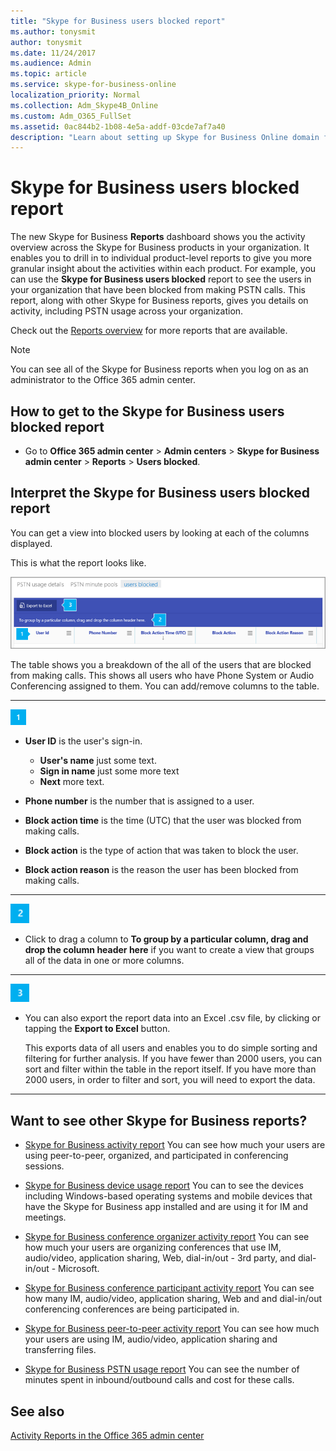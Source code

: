```yaml
---
title: "Skype for Business users blocked report"
ms.author: tonysmit
author: tonysmit
ms.date: 11/24/2017
ms.audience: Admin
ms.topic: article
ms.service: skype-for-business-online
localization_priority: Normal
ms.collection: Adm_Skype4B_Online
ms.custom: Adm_O365_FullSet
ms.assetid: 0ac844b2-1b08-4e5a-addf-03cde7af7a40
description: "Learn about setting up Skype for Business Online domain federation with the domains you specify. "
---
```


# Skype for Business users blocked report

The new Skype for Business **Reports** dashboard shows you the activity overview across the Skype for Business products in your organization. It enables you to drill in to individual product-level reports to give you more granular insight about the activities within each product. For example, you can use the **Skype for Business users blocked** report to see the users in your organization that have been blocked from making PSTN calls. This report, along with other Skype for Business reports, gives you details on activity, including PSTN usage across your organization.
  
 Check out the [Reports overview](https://support.office.com/article/0d6dfb17-8582-4172-a9a9-aed798150263) for more reports that are available.
  
> [!NOTE]
> You can see all of the Skype for Business reports when you log on as an administrator to the Office 365 admin center. 
  
## How to get to the Skype for Business users blocked report

- Go to **Office 365 admin center** > **Admin centers** > **Skype for Business admin center** > **Reports** > **Users blocked**.
    
## Interpret the Skype for Business users blocked report

You can get a view into blocked users by looking at each of the columns displayed.
  
This is what the report looks like. 
  
![Blocked users report](../images/df50a413-7a51-4340-a59b-3f83de941762.png)

The table shows you a breakdown of the all of the users that are blocked from making calls. This shows all users who have Phone System or Audio Conferencing assigned to them. You can add/remove columns to the table.
***
![1](../images/SfBCallout1.png)
*   **User ID** is the user's sign-in.
    *   **User's name** just some text.
    *   **Sign in name** just some more text
    *   **Next** more text.
*   **Phone number** is the number that is assigned to a user. 

*   **Block action time** is the time (UTC) that the user was blocked from making calls.
*   **Block action** is the type of action that was taken to block the user.
*   **Block action reason** is the reason the user has been blocked from making calls.
***
![2](../images/SfBCallout2.png)
*   Click to drag a column to **To group by a particular column, drag and drop the column header here** if you want to create a view that groups all of the data in one or more columns.
***
![3](../images/SfBCallout3.png)
*   You can also export the report data into an Excel .csv file, by clicking or tapping the **Export to Excel** button.

    This exports data of all users and enables you to do simple sorting and filtering for further analysis. If you have fewer than 2000 users, you can sort and filter within the table in the report itself. If you have more than 2000 users, in order to filter and sort, you will need to export the data.
***

## Want to see other Skype for Business reports?

- [Skype for Business activity report](skype-for-business-activity-report.md) You can see how much your users are using peer-to-peer, organized, and participated in conferencing sessions.
    
- [Skype for Business device usage report](skype-for-business-device-usage-report.md) You can to see the devices including Windows-based operating systems and mobile devices that have the Skype for Business app installed and are using it for IM and meetings.
    
- [Skype for Business conference organizer activity report](skype-for-business-conference-organizer-activity-report.md) You can see how much your users are organizing conferences that use IM, audio/video, application sharing, Web, dial-in/out - 3rd party, and dial-in/out - Microsoft.
    
- [Skype for Business conference participant activity report](skype-for-business-conference-participant-activity-report.md) You can see how many IM, audio/video, application sharing, Web and and dial-in/out conferencing conferences are being participated in.
    
- [Skype for Business peer-to-peer activity report](skype-for-business-peer-to-peer-activity-report.md) You can see how much your users are using IM, audio/video, application sharing and transferring files.
    
- [Skype for Business PSTN usage report](skype-for-business-pstn-usage-report.md) You can see the number of minutes spent in inbound/outbound calls and cost for these calls.

    
## See also
[Activity Reports in the Office 365 admin center](https://support.office.com/article/0d6dfb17-8582-4172-a9a9-aed798150263)
